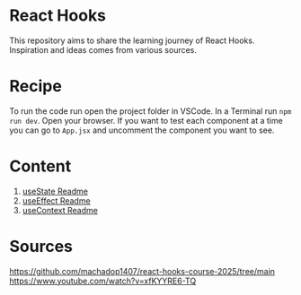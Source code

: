 # React Hooks
This repository aims to share the learning journey of React Hooks. Inspiration and ideas comes from various sources.

# Recipe
To run the code run open the project folder in VSCode. In a Terminal run ``npm run dev``. Open your browser.
If you want to test each component at a time you can go to ``App.jsx`` and uncomment the component you want to see.

# Content

1. [useState Readme](/src/hooks/use-state/useState.md)<br>
2. [useEffect Readme](/src/hooks/use-effect/useEffect.md)<br>
3. [useContext Readme](/src/hooks/use-context/useContext.md)<br>
 

# Sources
https://github.com/machadop1407/react-hooks-course-2025/tree/main<br>
https://www.youtube.com/watch?v=xfKYYRE6-TQ 